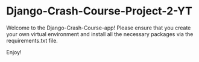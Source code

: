 # Django-Crash-Course-Project-2-YT

Welcome to the Django-Crash-Course-app! Please ensure that you create your own virtual environment and install all the necessary packages via the requirements.txt file.

Enjoy!
